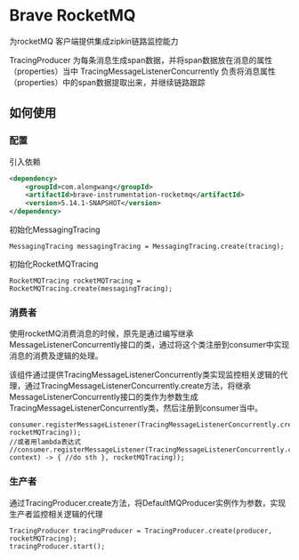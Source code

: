 # Brave RocketMQ
为rocketMQ 客户端提供集成zipkin链路监控能力

TracingProducer 为每条消息生成span数据，并将span数据放在消息的属性（properties）当中
TracingMessageListenerConcurrently 负责将消息属性（properties）中的span数据提取出来，并继续链路跟踪

## 如何使用
### 配置
引入依赖
```xml
<dependency>
    <groupId>com.alongwang</groupId>
    <artifactId>brave-instrumentation-rocketmq</artifactId>
    <version>5.14.1-SNAPSHOT</version>
</dependency>
```

初始化MessagingTracing
```
MessagingTracing messagingTracing = MessagingTracing.create(tracing);
```
初始化RocketMQTracing
```
RocketMQTracing rocketMQTracing = RocketMQTracing.create(messagingTracing);
```

### 消费者
使用rocketMQ消费消息的时候，原先是通过编写继承MessageListenerConcurrently接口的类，通过将这个类注册到consumer中实现消息的消费及逻辑的处理。

该组件通过提供TracingMessageListenerConcurrently类实现监控相关逻辑的代理，通过TracingMessageListenerConcurrently.create方法，将继承MessageListenerConcurrently接口的类作为参数生成TracingMessageListenerConcurrently类，然后注册到consumer当中。

```
consumer.registerMessageListener(TracingMessageListenerConcurrently.create(mqListener, rocketMQTracing));
//或者用lambda表达式
//consumer.registerMessageListener(TracingMessageListenerConcurrently.create((msgs, context) -> { //do sth }, rocketMQTracing));
```
### 生产者
通过TracingProducer.create方法，将DefaultMQProducer实例作为参数，实现生产者监控相关逻辑的代理
```
TracingProducer tracingProducer = TracingProducer.create(producer, rocketMQTracing);
tracingProducer.start();
```